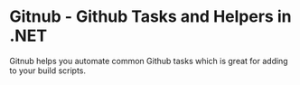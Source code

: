 Gitnub - Github Tasks and Helpers in .NET
=========================================

Gitnub helps you automate common Github tasks which is great for adding to your build scripts.
